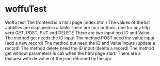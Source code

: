 # woffuTest
Woffu test 
The frontend is a html page (index.html)
The values of the list Jobtitles are displayed in a table
There are four buttons, one for any http verb
GET, POST, PUT and DELETE
There are two input text ID and Value
The method get needs the ID input
The method POST need the value input (add a new record)
The method put need the ID and Value inputs (update a record)
The method delete need the ID input (delete a record)
The method get without parameters is call when the html page start.
There are a textarea with de value of the json returned by the api.
